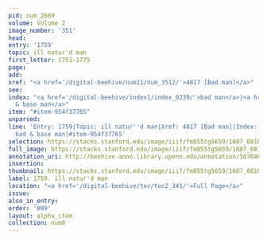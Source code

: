 ```yaml
---
pid: num_2689
volume: Volume 2
image_number: '351'
head:
entry: '1759'
topic: ill natur'd man
first_letter: 1751-1775
page:
add:
xref: "<a href='/digital-beehive/num11/num_3512/'>4817 [Bad man]</a>"
see:
index: "<a href='/digital-beehive/index1/index_0239/'>bad man</a>|<a href='/digital-beehive/index3/index_2361/'>bad
  & base man</a>"
item: "#item-954f37765"
unparsed:
line: 'Entry: 1759|Topic: ill natur''d man|Xref: 4817 [Bad man]|Index: bad man|Index:
  bad & base man|#item-954f37765'
selection: https://stacks.stanford.edu/image/iiif/fm855tg5659/1607_0818/248,269,2937,567/full/0/default.jpg
full_image: https://stacks.stanford.edu/image/iiif/fm855tg5659/1607_0818/full/full/0/default.jpg
annotation_uri: http://beehive-anno.library.upenn.edu/annotation/1678467991113
insertion:
thumbnail: https://stacks.stanford.edu/image/iiif/fm855tg5659/1607_0818/248,269,600,180/250,/0/default.jpg
label: 1759. ill natur'd man
location: "<a href='/digital-beehive/toc/toc2_341/'>Full Page</a>"
issue:
also_in_entry:
order: '009'
layout: alpha_item
collection: num8
---
```

